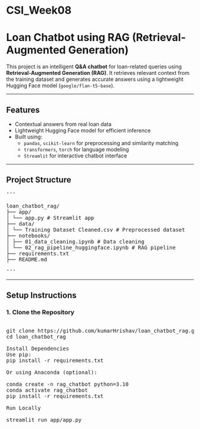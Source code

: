 # CSI_Week08

# Loan Chatbot using RAG (Retrieval-Augmented Generation)

This project is an intelligent **Q&A chatbot** for loan-related queries using **Retrieval-Augmented Generation (RAG)**. It retrieves relevant context from the training dataset and generates accurate answers using a lightweight Hugging Face model (`google/flan-t5-base`).

---

## Features

- Contextual answers from real loan data
- Lightweight Hugging Face model for efficient inference
- Built using:
  - `pandas`, `scikit-learn` for preprocessing and similarity matching
  - `transformers`, `torch` for language modeling
  - `Streamlit` for interactive chatbot interface

---

## Project Structure
<pre lang="markdown">
'''

loan_chatbot_rag/
├── app/
│ └── app.py # Streamlit app
├── data/
│ └── Training Dataset Cleaned.csv # Preprocessed dataset
├── notebooks/
│ ├── 01_data_cleaning.ipynb # Data cleaning
│ └── 02_rag_pipeline_huggingface.ipynb # RAG pipeline
├── requirements.txt
├── README.md

'''
</pre>
---

##  Setup Instructions

### 1. Clone the Repository
<pre>

git clone https://github.com/kumarHrishav/loan_chatbot_rag.git
cd loan_chatbot_rag

Install Dependencies
Use pip:
pip install -r requirements.txt

Or using Anaconda (optional):

conda create -n rag_chatbot python=3.10
conda activate rag_chatbot
pip install -r requirements.txt

Run Locally

streamlit run app/app.py
</pre>
